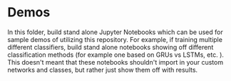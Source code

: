 # Demos

In this folder, build stand alone Jupyter Notebooks which can be used for sample demos of utilizing this repository. For example, if training multiple different classifiers, build stand alone notebooks showing off different classification methods (for example one based on GRUs vs LSTMs, etc. ). This doesn't meant that these notebooks shouldn't import in your custom networks and classes, but rather just show them off with results. 